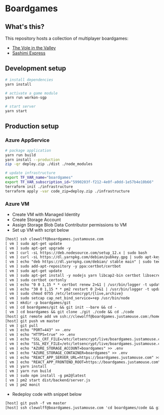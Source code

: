 # Boardgames

## What's this?

This repository hosts a collection of multiplayer boardgames:

- [The Vole in the Valley](./src/frontend/boards/fitf/rules.md)
- [Sashimi Express](./src/frontend/boards/sgp/rules.md)

## Development setup

```sh
# install dependencies
yarn install

# activate a game module
yarn run workon-sgp

# start server
yarn start
```

## Production setup

### Azure AppService

```sh
# package application
yarn run build
yarn install --production
zip -qr deploy.zip ./dist ./node_modules

# update infrastructure
export TF_VAR_name="boardgames"
export TF_VAR_subscription_id="5990203f-f212-4e0f-a0dd-1e57b4e10b66"
terraform init ./infrastructure
terraform apply -var code_zip=deploy.zip ./infrastructure
```

### Azure VM

- Create VM with Managed Identity
- Create Storage Account
- Assign Storage Blob Data Contributor permissions to VM
- Set up VM with script below

```txt
[host] ssh clewolff@boardgames.justamouse.com
[ vm ] sudo apt-get update
[ vm ] sudo apt-get upgrade -y
[ vm ] curl -sL https://deb.nodesource.com/setup_12.x | sudo bash
[ vm ] curl -sL https://dl.yarnpkg.com/debian/pubkey.gpg | sudo apt-key add -
[ vm ] echo "deb https://dl.yarnpkg.com/debian/ stable main" | sudo tee /etc/apt/sources.list.d/yarn.list
[ vm ] sudo add-apt-repository -y ppa:certbot/certbot
[ vm ] sudo apt-get update
[ vm ] sudo apt-get install -y nodejs yarn libcap2-bin certbot libsecret-1-dev
[ vm ] sudo certbot certonly
[ vm ] echo "0 0 1,15 * * certbot renew 2>&1 | /usr/bin/logger -t update_letsencrypt_renewal" | sudo crontab
[ vm ] echo "30 0 1,15 * * pm2 restart 0 2>&1 | /usr/bin/logger -t update_letsencrypt_renewal" | crontab
[ vm ] sudo chmod 0755 /etc/letsencrypt/{live,archive}
[ vm ] sudo setcap cap_net_bind_service=+ep /usr/bin/node
[ vm ] mkdir -p boardgames/git
[ vm ] cd boardgames/git && git init --bare && cd -
[ vm ] cd boardgames && git clone ./git ./code && cd ./code
[host] git remote add vm ssh://clewolff@boardgames.justamouse.com:/home/clewolff/boardgames/git
[host] git push vm master
[ vm ] git pull
[ vm ] echo "PORT=443" >> .env
[ vm ] echo "HTTPS=true" >> .env
[ vm ] echo "SSL_CRT_FILE=/etc/letsencrypt/live/boardgames.justamouse.com/fullchain.pem" >> .env
[ vm ] echo "SSL_KEY_FILE=/etc/letsencrypt/live/boardgames.justamouse.com/privkey.pem" >> .env
[ vm ] echo "AZURE_STORAGE_ACCOUNT=boardgames" >> .env
[ vm ] echo "AZURE_STORAGE_CONTAINER=boardgames" >> .env
[ vm ] echo "REACT_APP_SERVER_URL=https://boardgames.justamouse.com" >> .env
[ vm ] echo "REACT_APP_FRONTEND_ROOT=https://boardgames.justamouse.com" >> .env
[ vm ] yarn install
[ vm ] yarn run build
[ vm ] sudo npm install -g pm2@latest
[ vm ] pm2 start dist/backend/server.js
[ vm ] pm2 monit
```

- Redeploy code with snippet below

```txt
[host] git push -f vm master
[host] ssh clewolff@boardgames.justamouse.com 'cd boardgames/code && git fetch origin && git reset --hard origin/master && yarn && yarn run build && pm2 restart 0'
```
